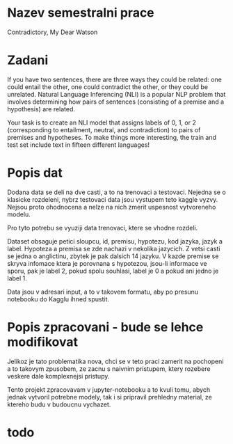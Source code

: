 # Nazev semestralni prace

Contradictory, My Dear Watson

# Zadani

If you have two sentences, there are three ways they could be related: 
one could entail the other, one could contradict the other, or they 
could be unrelated. Natural Language Inferencing (NLI) is a popular 
NLP problem that involves determining how pairs of sentences (consisting 
of a premise and a hypothesis) are related.

Your task is to create an NLI model that assigns labels of 0, 1, or 2 
(corresponding to entailment, neutral, and contradiction) to pairs of 
premises and hypotheses. To make things more interesting, the train and 
test set include text in fifteen different languages! 

# Popis dat

Dodana data se deli na dve casti, a to na trenovaci a testovaci. 
Nejedna se o klasicke rozdeleni, nybrz testovaci data jsou vystupem
teto kaggle vyzvy. Nejsou proto ohodnocena a nelze na nich zmerit
uspesnost vytvoreneho modelu.

Pro tyto potrebu se vyuziji data trenovaci, ktere se vhodne rozdeli.

Dataset obsaguje petici sloupcu, id, premisu, hypotezu, kod jazyka, jazyk a label.
Hypoteza a premisa se zde nachazi v nekolika jazycich. Z vetsi casti se jedna
o anglictinu, zbytek je pak dalsich 14 jazyku. V kazde premise se skryva infomace
ktera je porovnana s hypotezou, jsou-li informace ve sporu, pak je label 2, pokud
spolu souhlasi, label je 0 a pokud ani jedno je label 1.

Data jsou v adresari input, a to v takovem formatu, aby po presunu notebooku
do Kagglu ihned spustit.

# Popis zpracovani - bude se lehce modifikovat

Jelikoz je tato problematika nova, chci se v teto praci zamerit na pochopeni a to 
takovym zpusobem, ze zacnu s naivnim pristupem, ktery rozebere veskere dale 
komplexnejsi pristupy.

Tento projekt zpracovavam v jupyter-notebooku a to kvuli tomu, abych jednak vytvoril
potrebne modely, tak i si pripravil prehledny material, ze ktereho budu v budoucnu vychazet.

# todo

